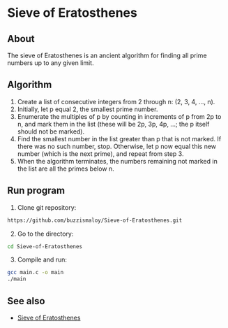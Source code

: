 # Sieve of Eratosthenes

## About

The sieve of Eratosthenes is an ancient algorithm for finding all prime numbers up to any given limit.

## Algorithm

1. Create a list of consecutive integers from 2 through n: (2, 3, 4, ..., n).
2. Initially, let p equal 2, the smallest prime number.
3. Enumerate the multiples of p by counting in increments of p from 2p to n, and mark them in the list (these will be 2p, 3p, 4p, ...; the p itself should not be marked).
4. Find the smallest number in the list greater than p that is not marked. If there was no such number, stop. Otherwise, let p now equal this new number (which is the next prime), and repeat from step 3.
5. When the algorithm terminates, the numbers remaining not marked in the list are all the primes below n.

## Run program

1. Clone git repository:
```bash
https://github.com/buzzismaloy/Sieve-of-Eratosthenes.git
```
2. Go to the directory:
```bash
cd Sieve-of-Eratosthenes
```
3. Compile and run:
```bash
gcc main.c -o main
./main
```

## See also

* [Sieve of Eratosthenes](https://en.wikipedia.org/wiki/Sieve_of_Eratosthenes)
